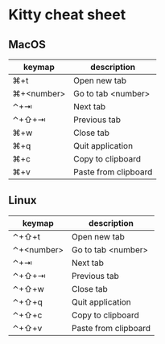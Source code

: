 # Kitty cheat sheet

## MacOS

| keymap | description |
|--------|-------------|
| ⌘+t | Open new tab |
| ⌘+\<number> | Go to tab \<number> |
| ⌃+⇥ | Next tab |
| ⌃+⇧+⇥ | Previous tab |
| ⌘+w | Close tab |
| ⌘+q | Quit application |
| ⌘+c | Copy to clipboard |
| ⌘+v | Paste from clipboard |

## Linux

| keymap | description |
|--------|-------------|
| ⌃+⇧+t | Open new tab |
| ⌃+\<number> | Go to tab \<number> |
| ⌃+⇥ | Next tab |
| ⌃+⇧+⇥ | Previous tab |
| ⌃+⇧+w | Close tab |
| ⌃+⇧+q | Quit application |
| ⌃+⇧+c | Copy to clipboard |
| ⌃+⇧+v | Paste from clipboard |
